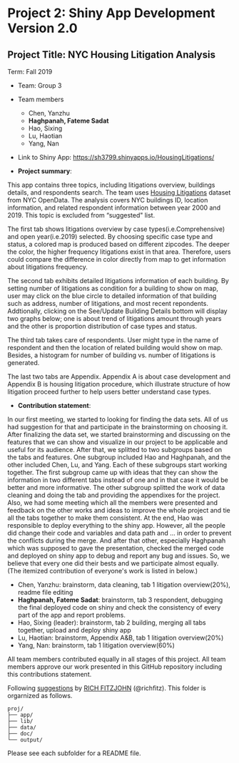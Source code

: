 # Project 2: Shiny App Development Version 2.0

## Project Title: NYC Housing Litigation Analysis
Term: Fall 2019

+ Team: Group 3
+ Team members
	+ Chen, Yanzhu
	+ **Haghpanah, Fateme Sadat**
	+ Hao, Sixing
	+ Lu, Haotian
	+ Yang, Nan

+ Link to Shiny App: https://sh3799.shinyapps.io/HousingLitigations/

+ **Project summary**: 

This app contains three topics, including litigations overview, buildings details, and respondents search. The team uses [Housing Litigations](https://data.cityofnewyork.us/Housing-Development/Housing-Litigations/59kj-x8nc) dataset from NYC OpenData. The analysis covers NYC buildings ID, location information, and related respondent information between year 2000 and 2019. This topic is excluded from “suggested" list.

The first tab shows litigations overview by case types(i.e.Comprehensive) and open year(i.e.2019) selected. By choosing specific case type and status, a colored map is produced based on different zipcodes. The deeper the color, the higher frequency litigations exist in that area. Therefore, users could compare the difference in color directly from map to get information about litigations frequency.

The second tab exhibits detailed litigations information of each building. By setting number of litigations as condition for a building to show on map, user may click on the blue circle to detailed information of that building such as address, number of litigations, and most recent repondents. Addtionally, clicking on the See/Update Building Details bottom will display two graphs below; one is about trend of litigations amount through years and the other is proportion distribution of case types and status.

The third tab takes care of respondents. User might type in the name of respondent and then the location of related building would show on map. Besides, a histogram for number of building vs. number of litigations is generated.

The last two tabs are Appendix. Appendix A is about case development and Appendix B is housing litigation procedure, which illustrate structure of how litigation proceed further to help users better understand case types. 

+ **Contribution statement**: 

In our first meeting, we started to looking for finding the data sets. All of us had suggestion for that and participate in the brainstorming on choosing it. After finalizing the data set, we started brainstorming and discussing on the features that we can show and visualize in our project to be applicable and useful for its audience.
After that, we splitted to two subgroups based on the tabs and features. One subgroup included Hao and Haghpanah, and the other included Chen, Lu, and Yang. Each of these subgroups start working together. The first subgroup came up with ideas that they can show the information in two different tabs instead of one and in that case it would be better and more informative. The other subgroup splitted the work of data cleaning and doing the tab and providing the appendixes for the project. Also, we had some meeting which all the members were presented and feedback on the other works and ideas to improve the whole project and tie all the tabs together to make them consistent. At the end, Hao was responsible to deploy everything to the shiny app. However, all the people did change their code and variables and data path and ... in order to prevent the conflicts during the merge. And after that other, especially Haghpanah which was supposed to gave the presentation, checked the merged code and deployed on shiny app to debug and report any bug and issues. So, we believe that every one did their bests and we participate almost equally. (The itemized contribution of everyone's work is listed in below.)

+ Chen, Yanzhu: brainstorm, data cleaning, tab 1 litigation overview(20%), readme file editing
+ **Haghpanah, Fateme Sadat**: brainstorm, tab 3 respondent, debugging the final deployed code on shiny and check the consistency of every part of the app and report problems.
+ Hao, Sixing (leader): brainstorm, tab 2 building, merging all tabs together, upload and deploy shiny app
+ Lu, Haotian: brainstorm, Appendix A&B, tab 1 litigation overview(20%)
+ Yang, Nan: brainstorm, tab 1 litigation overview(60%)

All team members contributed equally in all stages of this project. All team members approve our work presented in this GitHub repository including this contributions statement. 

Following [suggestions](http://nicercode.github.io/blog/2013-04-05-projects/) by [RICH FITZJOHN](http://nicercode.github.io/about/#Team) (@richfitz). This folder is orgarnized as follows.

```
proj/
├── app/
├── lib/
├── data/
├── doc/
└── output/
```

Please see each subfolder for a README file.

